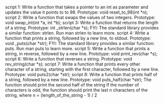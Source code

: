 script 1: Write a function that takes a pointer to an int as parameter and updates the value it points to to 98.
Prototype: void reset_to_98(int *n);
script 2: Write a function that swaps the values of two integers.
Prototype: void swap_int(int *a, int *b);
script 3: Write a function that returns the length of a string.
Prototype: int _strlen(char *s);
FYI: The standard library provides a similar function: strlen. Run man strlen to learn more.
script 4: Write a function that prints a string, followed by a new line, to stdout.
Prototype: void _puts(char *str);
FYI: The standard library provides a similar function: puts. Run man puts to learn more.
script 5: Write a function that prints a string, in reverse, followed by a new line.
Prototype: void print_rev(char *s);
script 6: Write a function that reverses a string.
Prototype: void rev_string(char *s);
script 7: Write a function that prints every other character of a string, starting with the first character, followed by a new line.
Prototype: void puts2(char *str);
script 8: Write a function that prints half of a string, followed by a new line.
Prototype: void puts_half(char *str);
The function should print the second half of the string
If the number of characters is odd, the function should print the last n characters of the string, where n = (length_of_the_string - 1) / 2
